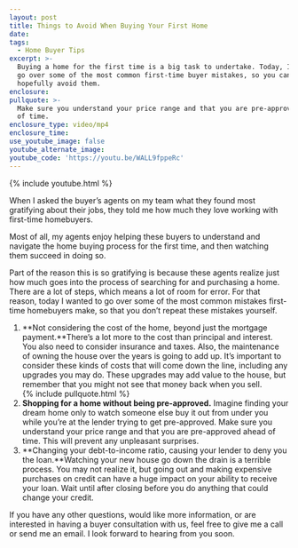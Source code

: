 ```yaml
---
layout: post
title: Things to Avoid When Buying Your First Home
date:
tags:
  - Home Buyer Tips
excerpt: >-
  Buying a home for the first time is a big task to undertake. Today, I want to
  go over some of the most common first-time buyer mistakes, so you can
  hopefully avoid them.
enclosure:
pullquote: >-
  Make sure you understand your price range and that you are pre-approved ahead
  of time.
enclosure_type: video/mp4
enclosure_time:
use_youtube_image: false
youtube_alternate_image:
youtube_code: 'https://youtu.be/WALL9fppeRc'
---
```



{% include youtube.html %}

When I asked the buyer’s agents on my team what they found most gratifying about their jobs, they told me how much they love working with first-time homebuyers.

Most of all, my agents enjoy helping these buyers to understand and navigate the home buying process for the first time, and then watching them succeed in doing so.

Part of the reason this is so gratifying is because these agents realize just how much goes into the process of searching for and purchasing a home. There are a lot of steps, which means a lot of room for error. For that reason, today I wanted to go over some of the most common mistakes first-time homebuyers make, so that you don’t repeat these mistakes yourself.

1. **Not considering the cost of the home, beyond just the mortgage payment.**There’s a lot more to the cost than principal and interest. You also need to consider insurance and taxes. Also, the maintenance of owning the house over the years is going to add up. It’s important to consider these kinds of costs that will come down the line, including any upgrades you may do. These upgrades may add value to the house, but remember that you might not see that money back when you sell.<br>{% include pullquote.html %}
2. **Shopping for a home without being pre-approved.** Imagine finding your dream home only to watch someone else buy it out from under you while you’re at the lender trying to get pre-approved. Make sure you understand your price range and that you are pre-approved ahead of time. This will prevent any unpleasant surprises.
3. **Changing your debt-to-income ratio, causing your lender to deny you the loan.**Watching your new house go down the drain is a terrible process. You may not realize it, but going out and making expensive purchases on credit can have a huge impact on your ability to receive your loan. Wait until after closing before you do anything that could change your credit.

If you have any other questions, would like more information, or are interested in having a buyer consultation with us, feel free to give me a call or send me an email. I look forward to hearing from you soon.
